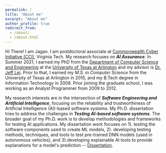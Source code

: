 ```yaml
---
permalink: /
title: "About me"
excerpt: "About me"
author_profile: true
redirect_from: 
  - /about/
  - /about.html
---
```



<!-- <p style='text-align: justify;'> -->
Hi There! I am Jagan. I am postdoctoral associate at [Commonwealth Cyber Initiative (CCI)](https://cyberinitiative.org/research/ai-assurance.html), Virginia Tech. My research focuses on ***AI Assurance***. In Summer 2021, I earned my PhD from the [Department of Computer Science and Engineering](http://cse.uta.edu/) at the [University of Texas at Arlington](http://www.uta.edu/uta/) and my advisor is [Dr. Jeff Lei](https://mentis.uta.edu/explore/profile/yu-lei). Prior to that, I earned my *M.S. in Computer Science* from the University of Texas at Arlington in 2015, and my B.Tech degree in Information Technology in 2008. Prior joining the graduate school, I was working as an Analyst Programmer from 2009 to 2012.

My research interests are in the intersection of ***Software Engineering and Artificial Intelligence***, focusing on the reliability and trustworthiness of Artificial Intelligence (AI)-based software systems.  My Ph.D. dissertation tries to address the challenges in ***Testing AI-based software systems***. The broader goal of my Ph.D. work is to develop methodologies and frameworks for testing AI applications. My dissertation work focuses on 1). testing the software components used to create ML models, 2). developing testing methods, techniques, and tools to test pre-trained DNN models (used in autonomous vehicles), and 3).developing explainable AI tools to provide explanations for a model's prediction -- [Dissertation](https://rc.library.uta.edu/uta-ir/handle/10106/30029).
<!-- </p> -->

